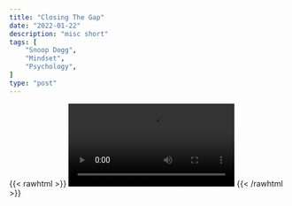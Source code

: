 ```yaml
---
title: "Closing The Gap"
date: "2022-01-22"
description: "misc short"
tags: [
    "Snoop Dogg",
    "Mindset",
    "Psychology",
]
type: "post"
---
```

{{< rawhtml >}}
    <video width="auto" height="auto" controls>
        <source src="https://clips.dev00ps.com/MISC/closing_the_gap.mp4" type="video/mp4"> 
    </video>
{{< /rawhtml >}}
